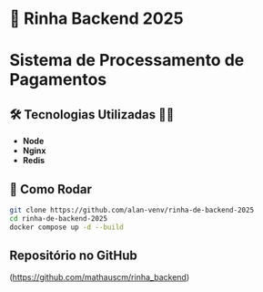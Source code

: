 # 🚀 Rinha Backend 2025

# Sistema de Processamento de Pagamentos 

## 🛠️ Tecnologias Utilizadas 👨‍💻

* **Node** 
* **Nginx** 
* **Redis** 

## 🚀 Como Rodar

```bash
git clone https://github.com/alan-venv/rinha-de-backend-2025
cd rinha-de-backend-2025
docker compose up -d --build
```

## Repositório no GitHub

(https://github.com/mathauscm/rinha_backend)